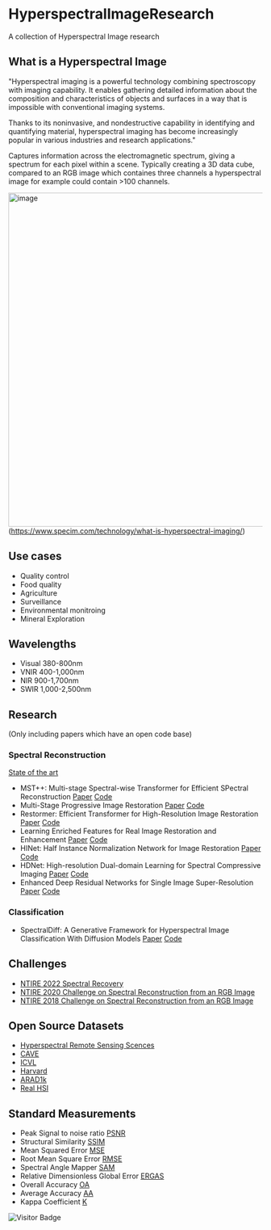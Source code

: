 # HyperspectralImageResearch
A collection of Hyperspectral Image research
  
## What is a Hyperspectral Image
"Hyperspectral imaging is a powerful technology combining spectroscopy with imaging capability. It enables gathering detailed information about the composition and characteristics of objects and surfaces in a way that is impossible with conventional imaging systems.

Thanks to its noninvasive, and nondestructive capability in identifying and quantifying material, hyperspectral imaging has become increasingly popular in various industries and research applications."

Captures information across the electromagnetic spectrum, giving a spectrum for each pixel within a scene. Typically creating a 3D data cube, compared to an RGB image which containes three channels a hyperspectral image for example could contain >100 channels.

<img width="661" alt="image" src="https://github.com/RobWilliamson15/HyperspectralImageResearch/assets/98591110/bd4bc765-93a4-40e3-840d-2906565c8eb5"> (https://www.specim.com/technology/what-is-hyperspectral-imaging/)

## Use cases
- Quality control
- Food quality
- Agriculture
- Surveillance
- Environmental monitroing
- Mineral Exploration

## Wavelengths
- Visual 380-800nm
- VNIR 400-1,000nm
- NIR 900-1,700nm
- SWIR 1,000-2,500nm

## Research
(Only including papers which have an open code base)
### Spectral Reconstruction
[State of the art](https://paperswithcode.com/task/spectral-reconstruction)
- MST++: Multi-stage Spectral-wise Transformer for Efficient SPectral Reconstruction [Paper](https://arxiv.org/abs/2111.07910) [Code](https://github.com/caiyuanhao1998/MST-plus-plus)
- Multi-Stage Progressive Image Restoration [Paper](https://arxiv.org/abs/2102.02808) [Code](https://github.com/swz30/MPRNet)
- Restormer: Efficient Transformer for High-Resolution Image Restoration [Paper](https://arxiv.org/abs/2111.09881) [Code](https://github.com/caiyuanhao1998/MST-plus-plus)
- Learning Enriched Features for Real Image Restoration and Enhancement [Paper](https://arxiv.org/abs/2003.06792) [Code](https://github.com/caiyuanhao1998/MST-plus-plus)
- HINet: Half Instance Normalization Network for Image Restoration [Paper](https://arxiv.org/abs/2105.06086) [Code](https://github.com/caiyuanhao1998/MST-plus-plus)
- HDNet: High-resolution Dual-domain Learning for Spectral Compressive Imaging [Paper](https://arxiv.org/abs/2203.02149) [Code](https://github.com/caiyuanhao1998/MST-plus-plus)
- Enhanced Deep Residual Networks for Single Image Super-Resolution [Paper](https://arxiv.org/abs/1707.02921) [Code](https://github.com/caiyuanhao1998/MST-plus-plus)

### Classification
- SpectralDiff: A Generative Framework for Hyperspectral Image Classification With Diffusion Models [Paper](https://ieeexplore.ieee.org/document/10234379) [Code](https://github.com/chenning0115/SpectralDiff?tab=readme-ov-file)

## Challenges
-  [NTIRE 2022 Spectral Recovery](https://openaccess.thecvf.com/content/CVPR2022W/NTIRE/papers/Arad_NTIRE_2022_Spectral_Recovery_Challenge_and_Data_Set_CVPRW_2022_paper.pdf)
-  [NTIRE 2020 Challenge on Spectral Reconstruction from an RGB Image](https://openaccess.thecvf.com/content_CVPRW_2020/papers/w31/Arad_NTIRE_2020_Challenge_on_Spectral_Reconstruction_From_an_RGB_Image_CVPRW_2020_paper.pdf)
-  [NTIRE 2018 Challenge on Spectral Reconstruction from an RGB Image](https://ieeexplore.ieee.org/stamp/stamp.jsp?tp=&arnumber=8575291)

## Open Source Datasets
-  [Hyperspectral Remote Sensing Scences](https://www.ehu.eus/ccwintco/index.php/Hyperspectral_Remote_Sensing_Scenes)
-  [CAVE](https://www.cs.columbia.edu/CAVE/databases/multispectral/)
-  [ICVL](https://icvl.cs.bgu.ac.il/hyperspectral/)
-  [Harvard](http://vision.seas.harvard.edu/hyperspec/index.html)
-  [ARAD1k](https://github.com/boazarad/ARAD_1K)
-  [Real HSI](https://github.com/mengziyi64/TSA-Net)

## Standard Measurements
- Peak Signal to noise ratio [PSNR](https://www.geeksforgeeks.org/python-peak-signal-to-noise-ratio-psnr/)
- Structural Similarity [SSIM](https://ieeexplore.ieee.org/stamp/stamp.jsp?arnumber=1284395&casa_token=9zE87t-EW90AAAAA:uuXgiNpQVFJvNpbqsmtaTCtXjuSBgOHAplMI_SC1fCmnJqhUte_6uKR0LMam_Y5jElLpmcEkwg)
- Mean Squared Error [MSE](https://statisticsbyjim.com/regression/mean-squared-error-mse/)
- Root Mean Square Error [RMSE](https://www.statology.org/how-to-interpret-rmse/)
- Spectral Angle Mapper [SAM](https://archive.org/details/NASA_NTRS_Archive_19940012238)
- Relative Dimensionless Global Error [ERGAS](https://www.irjet.net/archives/V7/i6/IRJET-V7I6199.pdf)
- Overall Accuracy [OA]()
- Average Accuracy [AA]()
- Kappa Coefficient [K]()

![Visitor Badge](https://visitor-badge.laobi.icu/badge?page_id=RobWilliamson15.HyperspectralImageResearch&theme=radical)
